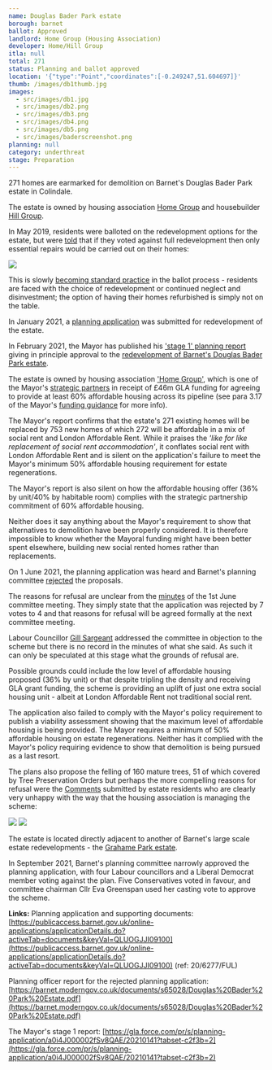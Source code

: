 ```yaml
---
name: Douglas Bader Park estate
borough: barnet
ballot: Approved
landlord: Home Group (Housing Association)
developer: Home/Hill Group
itla: null
total: 271
status: Planning and ballot approved
location: '{"type":"Point","coordinates":[-0.249247,51.604697]}'
thumb: /images/db1thumb.jpg
images:
  - src/images/db1.jpg
  - src/images/db2.png
  - src/images/db3.png
  - src/images/db4.png
  - src/images/db5.png
  - src/images/baderscreenshot.png
planning: null
category: underthreat
stage: Preparation
---
```

271 homes are earmarked for demolition on Barnet's Douglas Bader Park estate in Colindale.

The estate is owned by housing association [Home Group](http://homegroup.org.uk) and housebuilder [Hill Group](http://hill.co.uk).

In May 2019, residents were balloted on the redevelopment options for the estate, but were [told](/images/DouglasBaderParkBallot.pdf) that if they voted against full redevelopment then only essential repairs would be carried out on their homes:

<img src="/images/dbno.png" class="img-fluid rounded img-thumbnail">

This is slowly [becoming standard practice](/approved/ballotexemptions/) in the ballot process - residents are faced with the choice of redevelopment or continued neglect and disinvestment; the option of having their homes refurbished is simply not on the table.

In January 2021, a [planning application](https://publicaccess.barnet.gov.uk/online-applications/applicationDetails.do?activeTab=documents&keyVal=QLUOGJJI09100) was submitted for redevelopment of the estate.

In February 2021, the Mayor has published his ['stage 1' planning report](https://gla.force.com/pr/s/planning-application/a0i4J000002fSv8QAE/20210141?tabset-c2f3b=2) giving in principle approval to the [redevelopment of Barnet's Douglas Bader Park estate](https://estatewatch.london/estates/barnet/douglasbaderpark/).

The estate is owned by housing association ['Home Group'](https://homegroup.org.uk), which is one of the Mayor's [strategic partners](https://www.insidehousing.co.uk/news/news/six-partnerships-announced-as-490m-grant-allocated-59289) in receipt of £46m GLA funding for agreeing to provide at least 60% affordable housing across its pipeline (see para 3.17 of the Mayor's [funding guidance](https://www.london.gov.uk/sites/default/files/smha_offer_2019.pdf) for more info).

The Mayor's report confirms that the estate's 271 existing homes will be replaced by 753 new homes of which 272 will be affordable in a mix of social rent and London Affordable Rent. While it praises the _'like for like replacement of social rent accommodation'_, it conflates social rent with London Affordable Rent and is silent on the application's failure to meet the Mayor's minimum 50% affordable housing requirement for estate regenerations.

The Mayor's report is also silent on how the affordable housing offer (36% by unit/40% by habitable room) complies with the strategic partnership commitment of 60% affordable housing.

Neither does it say anything about the Mayor's requirement to show that alternatives to demolition have been properly considered. It is therefore impossible to know whether the Mayoral funding might have been better spent elsewhere, building new social rented homes rather than replacements.

On 1 June 2021, the planning application was heard and Barnet's planning committee [rejected](https://barnet.moderngov.co.uk/ieListDocuments.aspx?CId=703&MId=10137&Ver=4) the proposals. 

The reasons for refusal are unclear from the [minutes](https://barnet.moderngov.co.uk/documents/g10137/Printed%20minutes%2001st-Jun-2021%2019.00%20Strategic%20Planning%20Committee.pdf?T=1) of the 1st June committee meeting. They simply state that the application was rejected by 7 votes to 4 and that reasons for refusal will be agreed formally at the next committee meeting.

Labour Councillor [Gill Sargeant](https://barnet.moderngov.co.uk/mgUserInfo.aspx?UID=157) addressed the committee in objection to the scheme but there is no record in the minutes of what she said. As such it can only be speculated at this stage what the grounds of refusal are.

Possible grounds could include the low level of affordable housing proposed (36% by unit) or that despite tripling the density and receiving GLA grant funding, the scheme is providing an uplift of just one extra social housing unit - albeit at London Affordable Rent not traditional social rent.

The application also failed to comply with the Mayor's policy requirement to publish a viability assessment showing that the maximum level of affordable housing is being provided. The Mayor requires a minimum of 50% affordable housing on estate regenerations. Neither has it complied with the Mayor's policy requiring evidence to show that demolition is being pursued as a last resort.
 
The plans also propose the felling of 160 mature trees, 51 of which covered by Tree Preservation Orders but perhaps the more compelling reasons for refusal were the [Comments](https://publicaccess.barnet.gov.uk/online-applications/applicationDetails.do?activeTab=neighbourComments&keyVal=QLUOGJJI09100&neighbourCommentsPager.page=4) submitted by estate residents who are clearly very unhappy with the way that the housing association is managing the scheme:

<img src="/images/dbpcomment.png" class="img-thumbnail rounded img-fluid">

<img src="/images/dbpcomment2.png" class="img-fluid rounded img-thumbnail"> 

The estate is located directly adjacent to another of Barnet's large scale estate redevelopments - the [Grahame Park estate](https://estatewatch.london/estates/barnet/grahamepark/).

In September 2021, Barnet's planning committee narrowly approved the planning application, with four Labour councillors and a Liberal Democrat member voting against the plan. Five Conservatives voted in favour, and committee chairman Cllr Eva Greenspan used her casting vote to approve the scheme. 

__Links:__ 
Planning application and supporting documents: [https://publicaccess.barnet.gov.uk/online-applications/applicationDetails.do?activeTab=documents&keyVal=QLUOGJJI09100](https://publicaccess.barnet.gov.uk/online-applications/applicationDetails.do?activeTab=documents&keyVal=QLUOGJJI09100) (ref: 20/6277/FUL)

Planning officer report for the rejected planning application: [https://barnet.moderngov.co.uk/documents/s65028/Douglas%20Bader%20Park%20Estate.pdf](https://barnet.moderngov.co.uk/documents/s65028/Douglas%20Bader%20Park%20Estate.pdf)

The Mayor's stage 1 report: [https://gla.force.com/pr/s/planning-application/a0i4J000002fSv8QAE/20210141?tabset-c2f3b=2](https://gla.force.com/pr/s/planning-application/a0i4J000002fSv8QAE/20210141?tabset-c2f3b=2)
